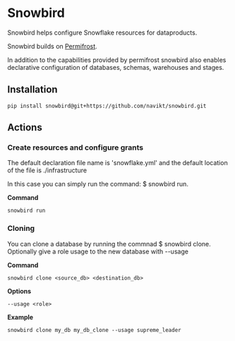 # Snowbird

Snowbird helps configure Snowflake resources for dataproducts.

Snowbird builds on [Permifrost](https://about.gitlab.com/handbook/business-technology/data-team/platform/permifrost/).

In addition to the capabilities provided by permifrost snowbird also enables declarative configuration of databases, schemas, warehouses and stages.

## Installation

```shell
pip install snowbird@git+https://github.com/navikt/snowbird.git
```

## Actions

### Create resources and configure grants

The default declaration file name is 'snowflake.yml' and the default location of the file is ./infrastructure

In this case you can simply run the command: $ snowbird run.

**Command**

```shell
snowbird run
```

### Cloning

You can clone a database by running the commnad $ snowbird clone. Optionally give a role usage to the new database with --usage

**Command**

```shell
snowbird clone <source_db> <destination_db>
```

**Options**

```shell
--usage <role>
```

**Example**

```shell
snowbird clone my_db my_db_clone --usage supreme_leader
```
